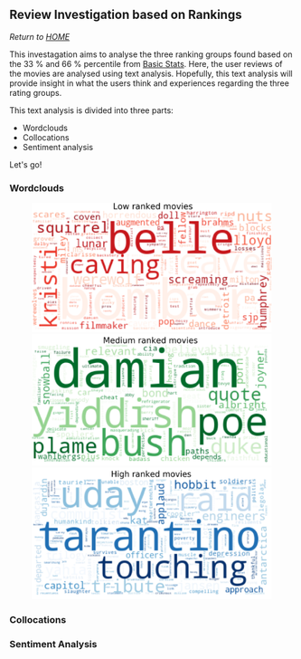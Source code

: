 ## Review Investigation based on Rankings
*Return to [HOME](https://lauramarott.github.io/SocialGraphs/)*

This investagation aims to analyse the three ranking groups found based on the 33 % and 66 % percentile from [Basic Stats](https://lauramarott.github.io/SocialGraphs/BasicStats). Here, the user reviews of the movies are analysed using text analysis. Hopefully, this text analysis will provide insight in what the users think and experiences regarding the three rating groups.

This text analysis is divided into three parts:
* Wordclouds 
* Collocations
* Sentiment analysis

Let's go!

### Wordclouds



<figure style="text-align: center;">
  <img src="./images/low_wordcloud.png">
  <img src="./images/medium_wordcloud.png">
  <img src="./images/high_wordcloud.png">
</figure>


### Collocations

### Sentiment Analysis
